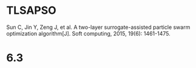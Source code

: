 # TLSAPSO
Sun C, Jin Y, Zeng J, et al. A two-layer surrogate-assisted particle swarm optimization algorithm[J]. Soft computing, 2015, 19(6): 1461-1475.
# 6.3
